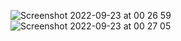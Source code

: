 
![Screenshot 2022-09-23 at 00 26 59](https://user-images.githubusercontent.com/5494102/191862286-8da3463e-a3f6-4a85-86c4-aa8569569a77.png)
![Screenshot 2022-09-23 at 00 27 05](https://user-images.githubusercontent.com/5494102/191862284-52abfc3d-26d0-4c6f-b183-5989254b0c8c.png)
